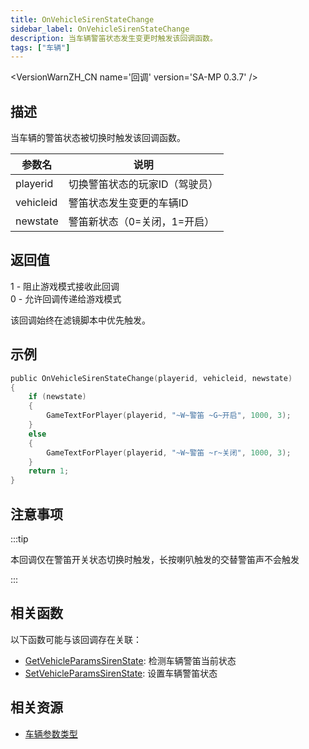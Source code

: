 ```yaml
---
title: OnVehicleSirenStateChange
sidebar_label: OnVehicleSirenStateChange
description: 当车辆警笛状态发生变更时触发该回调函数。
tags: ["车辆"]
---
```


<VersionWarnZH_CN name='回调' version='SA-MP 0.3.7' />

## 描述

当车辆的警笛状态被切换时触发该回调函数。

| 参数名    | 说明                           |
| --------- | ------------------------------ |
| playerid  | 切换警笛状态的玩家ID（驾驶员） |
| vehicleid | 警笛状态发生变更的车辆ID       |
| newstate  | 警笛新状态（0=关闭，1=开启）   |

## 返回值

1 - 阻止游戏模式接收此回调  
0 - 允许回调传递给游戏模式

该回调始终在滤镜脚本中优先触发。

## 示例

```c
public OnVehicleSirenStateChange(playerid, vehicleid, newstate)
{
    if (newstate)
    {
        GameTextForPlayer(playerid, "~W~警笛 ~G~开启", 1000, 3);
    }
    else
    {
        GameTextForPlayer(playerid, "~W~警笛 ~r~关闭", 1000, 3);
    }
    return 1;
}
```

## 注意事项

:::tip

本回调仅在警笛开关状态切换时触发，长按喇叭触发的交替警笛声不会触发

:::

## 相关函数

以下函数可能与该回调存在关联：

- [GetVehicleParamsSirenState](../functions/GetVehicleParamsSirenState): 检测车辆警笛当前状态
- [SetVehicleParamsSirenState](../functions/SetVehicleParamsSirenState): 设置车辆警笛状态

## 相关资源

- [车辆参数类型](../resources/vehicleparams)
